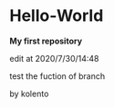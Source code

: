 # Hello-World
**My first repository**

edit at 2020/7/30/14:48

test the fuction of branch

by kolento

